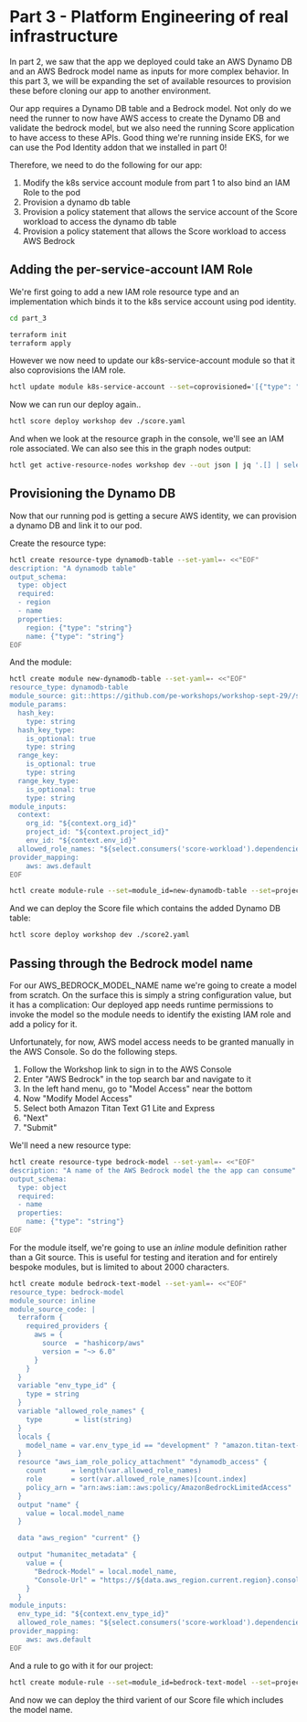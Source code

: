 # Part 3 - Platform Engineering of real infrastructure

In part 2, we saw that the app we deployed could take an AWS Dynamo DB and an AWS Bedrock model name as inputs for more complex behavior. In this part 3, we will be expanding the set of available resources to provision these before cloning our app to another environment.

Our app requires a Dynamo DB table and a Bedrock model. Not only do we need the runner to now have AWS access to create the Dynamo DB and validate the bedrock model, but we also need the running Score application to have access to these APIs. Good thing we're running inside EKS, for we can use the Pod Identity addon that we installed in part 0!

Therefore, we need to do the following for our app:

1. Modify the k8s service account module from part 1 to also bind an IAM Role to the pod
2. Provision a dynamo db table
3. Provision a policy statement that allows the service account of the Score workload to access the dynamo db table
4. Provision a policy statement that allows the Score workload to access AWS Bedrock

## Adding the per-service-account IAM Role

We're first going to add a new IAM role resource type and an implementation which binds it to the k8s service account using pod identity.

```sh
cd part_3

terraform init
terraform apply
```

However we now need to update our k8s-service-account module so that it also coprovisions the IAM role.

```sh
hctl update module k8s-service-account --set=coprovisioned='[{"type": "aws-iam-role", "is_dependent_on_current": true}]'
```

Now we can run our deploy again..

```sh
hctl score deploy workshop dev ./score.yaml
```

And when we look at the resource graph in the console, we'll see an IAM role associated. We can also see this in the graph nodes output:

```sh
hctl get active-resource-nodes workshop dev --out json | jq '.[] | select(.resource_type == "aws-iam-role")'
```

## Provisioning the Dynamo DB

Now that our running pod is getting a secure AWS identity, we can provision a dynamo DB and link it to our pod.

Create the resource type:

```sh
hctl create resource-type dynamodb-table --set-yaml=- <<"EOF"
description: "A dynamodb table"
output_schema:
  type: object
  required:
  - region
  - name
  properties:
    region: {"type": "string"}
    name: {"type": "string"}
EOF
```

And the module:

```sh
hctl create module new-dynamodb-table --set-yaml=- <<"EOF"
resource_type: dynamodb-table
module_source: git::https://github.com/pe-workshops/workshop-sept-29//shared/modules/dynamodb_table/new
module_params:
  hash_key:
    type: string
  hash_key_type:
    is_optional: true
    type: string
  range_key:
    is_optional: true
    type: string
  range_key_type:
    is_optional: true
    type: string
module_inputs:
  context:
    org_id: "${context.org_id}"
    project_id: "${context.project_id}"
    env_id: "${context.env_id}"
  allowed_role_names: "${select.consumers('score-workload').dependencies('k8s-service-account').consumers('aws-iam-role').outputs.name}"
provider_mapping:
    aws: aws.default
EOF
```

```sh
hctl create module-rule --set=module_id=new-dynamodb-table --set=project_id=workshop
```

And we can deploy the Score file which contains the added Dynamo DB table:

```sh
hctl score deploy workshop dev ./score2.yaml
```

## Passing through the Bedrock model name

For our AWS_BEDROCK_MODEL_NAME name we're going to create a model from scratch. On the surface this is simply a string configuration value, but it has a complication: Our deployed app needs runtime permissions to invoke the model so the module needs to identify the existing IAM role and add a policy for it.

Unfortunately, for now, AWS model access needs to be granted manually in the AWS Console. So do the following steps.

1. Follow the Workshop link to sign in to the AWS Console
2. Enter "AWS Bedrock" in the top search bar and navigate to it
3. In the left hand menu, go to "Model Access" near the bottom
4. Now "Modify Model Access"
5. Select both Amazon Titan Text G1 Lite and Express
6. "Next"
7. "Submit"

We'll need a new resource type:

```sh
hctl create resource-type bedrock-model --set-yaml=- <<"EOF"
description: "A name of the AWS Bedrock model the the app can consume"
output_schema:
  type: object
  required:
  - name
  properties:
    name: {"type": "string"}
EOF
```

For the module itself, we're going to use an _inline_ module definition rather than a Git source. This is useful for testing and iteration and for entirely bespoke modules, but is limited to about 2000 characters.

```sh
hctl create module bedrock-text-model --set-yaml=- <<"EOF"
resource_type: bedrock-model
module_source: inline
module_source_code: |
  terraform {
    required_providers {
      aws = {
        source  = "hashicorp/aws"
        version = "~> 6.0"
      }
    }
  }
  variable "env_type_id" {
    type = string
  }
  variable "allowed_role_names" {
    type        = list(string)
  }
  locals {
    model_name = var.env_type_id == "development" ? "amazon.titan-text-lite-v1" : "amazon.titan-text-express-v1"
  }
  resource "aws_iam_role_policy_attachment" "dynamodb_access" {
    count      = length(var.allowed_role_names)
    role       = sort(var.allowed_role_names)[count.index]
    policy_arn = "arn:aws:iam::aws:policy/AmazonBedrockLimitedAccess"
  }
  output "name" {
    value = local.model_name
  }

  data "aws_region" "current" {}

  output "humanitec_metadata" {
    value = {
      "Bedrock-Model" = local.model_name,
      "Console-Url" = "https://${data.aws_region.current.region}.console.aws.amazon.com/bedrock/home?region=${data.aws_region.current.region}#/model-catalog/serverless/${local.model_name}",
    }
  }
module_inputs:
  env_type_id: "${context.env_type_id}"
  allowed_role_names: "${select.consumers('score-workload').dependencies('k8s-service-account').consumers('aws-iam-role').outputs.name}"
provider_mapping:
    aws: aws.default
EOF
```

And a rule to go with it for our project:

```sh
hctl create module-rule --set=module_id=bedrock-text-model --set=project_id=workshop
```

And now we can deploy the third varient of our Score file which includes the model name.
